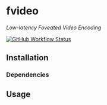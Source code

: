 # fvideo
*Low-latency Foveated Video Encoding*

[![GitHub Workflow Status](https://img.shields.io/github/workflow/status/lukehsiao/fvideo/rust)](https://github.com/lukehsiao/fvideo/actions)

## Installation

### Dependencies

## Usage
